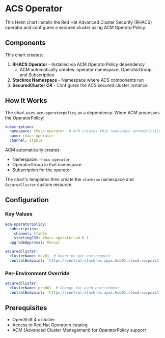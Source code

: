 # ACS Operator

This Helm chart installs the Red Hat Advanced Cluster Security (RHACS) operator and configures a secured cluster using ACM OperatorPolicy.

## Components

This chart creates:

1. **RHACS Operator** - Installed via ACM OperatorPolicy dependency
   - ACM automatically creates: operator namespace, OperatorGroup, and Subscription
2. **Stackrox Namespace** - Namespace where ACS components run
3. **SecuredCluster CR** - Configures the ACS secured cluster instance

## How It Works

The chart uses `acm-operatorpolicy` as a dependency. When ACM processes the OperatorPolicy:

```yaml
subscription:
  namespace: rhacs-operator  # ACM creates this namespace automatically
  name: rhacs-operator
  channel: stable
```

ACM automatically creates:
- Namespace: `rhacs-operator`
- OperatorGroup in that namespace
- Subscription for the operator

The chart's templates then create the `stackrox` namespace and `SecuredCluster` custom resource.

## Configuration

### Key Values

```yaml
acm-operatorpolicy:
  subscription:
    channel: stable
    startingCSV: rhacs-operator.v4.6.1
  upgradeApproval: Manual

securedCluster:
  clusterName: dev01  # Override per environment
  centralEndpoint: 'https://central-stackrox.apps.hub01.cloud.socpoist.sk:443'
```

### Per-Environment Override

```yaml
securedCluster:
  clusterName: prod01  # Change for each environment
  centralEndpoint: 'https://central-stackrox.apps.hub01.cloud.socpoist.sk:443'
```

## Prerequisites

- OpenShift 4.x cluster
- Access to Red Hat Operators catalog
- ACM (Advanced Cluster Management) for OperatorPolicy support

